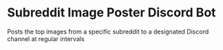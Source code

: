 # Subreddit Image Poster Discord Bot
Posts the top images from a specific subreddit to a designated Discord channel at regular intervals
